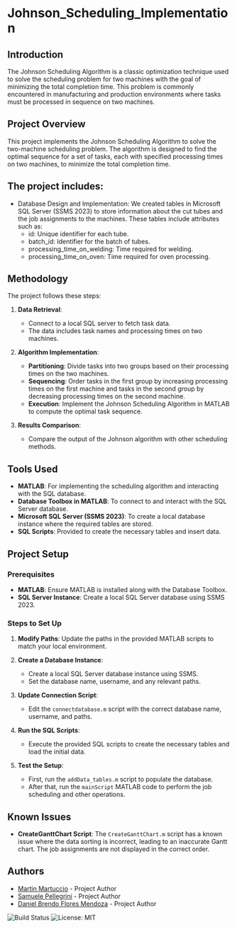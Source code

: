 # Johnson_Scheduling_Implementation

## Introduction

The Johnson Scheduling Algorithm is a classic optimization technique used to solve the scheduling problem for two machines with the goal of minimizing the total completion time. This problem is commonly encountered in manufacturing and production environments where tasks must be processed in sequence on two machines.

## Project Overview

This project implements the Johnson Scheduling Algorithm to solve the two-machine scheduling problem. The algorithm is designed to find the optimal sequence for a set of tasks, each with specified processing times on two machines, to minimize the total completion time.

## The project includes:
- Database Design and Implementation:
We created tables in Microsoft SQL Server (SSMS 2023) to store information about the cut tubes and the job assignments to the machines. These tables include attributes such as:
   - id: Unique identifier for each tube.
   - batch_id: Identifier for the batch of tubes.
   - processing_time_on_welding: Time required for welding.
   - processing_time_on_oven: Time required for oven processing.

## Methodology

The project follows these steps:

1. **Data Retrieval**:
   - Connect to a local SQL server to fetch task data.
   - The data includes task names and processing times on two machines.

2. **Algorithm Implementation**:
   - **Partitioning**: Divide tasks into two groups based on their processing times on the two machines.
   - **Sequencing**: Order tasks in the first group by increasing processing times on the first machine and tasks in the second group by decreasing processing times on the second machine.
   - **Execution**: Implement the Johnson Scheduling Algorithm in MATLAB to compute the optimal task sequence.

3. **Results Comparison**:
   - Compare the output of the Johnson algorithm with other scheduling methods.
  
## Tools Used

- **MATLAB**: For implementing the scheduling algorithm and interacting with the SQL database.
- **Database Toolbox in MATLAB**: To connect to and interact with the SQL Server database.
- **Microsoft SQL Server (SSMS 2023)**: To create a local database instance where the required tables are stored.
- **SQL Scripts**: Provided to create the necessary tables and insert data.

## Project Setup

### Prerequisites

- **MATLAB**: Ensure MATLAB is installed along with the Database Toolbox.
- **SQL Server Instance**: Create a local SQL Server database using SSMS 2023.

### Steps to Set Up

1. **Modify Paths**: Update the paths in the provided MATLAB scripts to match your local environment.

2. **Create a Database Instance**:
   - Create a local SQL Server database instance using SSMS.
   - Set the database name, username, and any relevant paths.

3. **Update Connection Script**:
   - Edit the `connectdatabase.m` script with the correct database name, username, and paths.

4. **Run the SQL Scripts**:
   - Execute the provided SQL scripts to create the necessary tables and load the initial data.

5. **Test the Setup**:
   - First, run the `addData_tables.m` script to populate the database.
   - After that, run the `mainScript` MATLAB code to perform the job scheduling and other operations.

## Known Issues

- **CreateGanttChart Script**: The `CreateGanttChart.m` script has a known issue where the data sorting is incorrect, leading to an inaccurate Gantt chart. The job assignments are not displayed in the correct order.

## Authors

- [Martin Martuccio](https://github.com/Martin-Martuccio) - Project Author
- [Samuele Pellegrini](https://github.com/PSamK) - Project Author
- [Daniel Brendo Flores Mendoza](https://github.com/FMDani) - Project Author

![Build Status](https://img.shields.io/badge/build-passing-brightgreen)
![License: MIT](https://img.shields.io/badge/License-MIT-yellow.svg)
